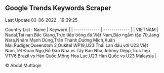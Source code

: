 

## Google Trends Keywords Scraper 
 
Last Update 03-06-2022 , 19:39:25

Country List :
 Name  | Keyword |
| ------------- | ------------- |
| VIETNAM | Nadal,Tai nạn Bắc Giang,Trực tiếp bóng đá Việt Nam,Bão ngầm tập 70,Jang Nara,Nhâm Mạnh Dũng,Trấn Thành,Dương Mịch,Xuân Mai,Rudiger,Queendom 2,Oukitel WP19,U23 Thái Lan đấu với U23 Việt Nam,Tết Đoan Ngọ,Bồ Đào Nha vs Tây Ban Nha,Johnny Depp,Truc tiep VTV6,Brazil vs Hàn Quốc,Mộng Hoa Lục,U23 Hàn Quốc vs U23 Malaysia |



© Abdul Muttaqin 
